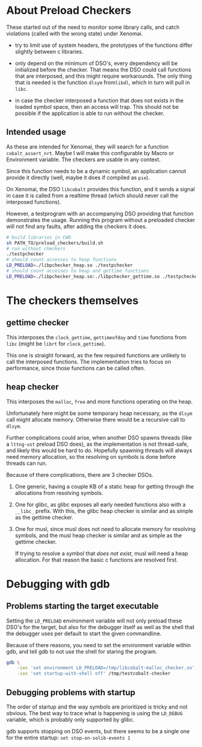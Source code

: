 # About Preload Checkers

These started out of the need to monitor some library calls, and catch
violations (called with the wrong state) under Xenomai.

-   try to limit use of system headers, the prototypes of the functions differ
    slightly between c libraries.

-   only depend on the minimum of DSO's, every dependency will be initialized
    before the checker. That means the DSO could call functions that are
    interposed, and this might require workarounds.
    The only thing that is needed is the function `dlsym` from`libdl`,
    which in turn will pull in `libc`.

-   in case the checker interposed a function that does not exists in
    the loaded symbol space, then an access will trap.
    This should not be possible if the application is able to run without the
    checker.

## Intended usage

As these are intended for Xenomai, they will search for a function
`cobalt_assert_nrt`. Maybe I will make this configurable by Macro or
Environment variable. The checkers are usable in any context.

Since this function needs to be a dynamic symbol, an application cannot provide
it directly (well, maybe it does if compiled as `pie`).

On Xenomai, the DSO `libcobalt` provides this function, and it sends a signal
in case it is called from a realtime thread (which should never call the
interposed functions).

However, a testprogram with an accompanying DSO providing that function
demonstrates the usage.
Running this program without a preloaded checker will not find any faults,
after adding the checkers it does.

```bash
# build libraries in CWD
sh PATH_TO/preload_checkers/build.sh
# run without checkers
./testpchecker
# should count accesses to heap functions
LD_PRELOAD=./libpchecker_heap.so ./testpchecker
# should count accesses to heap and gettime functions
LD_PRELOAD=./libpchecker_heap.so:./libpchecker_gettime.so ./testpchecker
```

# The checkers themselves

## gettime checker

This interposes the `clock_gettime`, `gettimeofday` and `time` functions
from `libc` (might be `librt` for `clock_gettime`).

This one is straight forward, as the few required functions are unlikely
to call the interposed functions.
The implementation tries to focus on performance, since those functions
can be called often.

## heap checker

This interposes the `malloc`, `free` and more functions operating on the heap.

Unfortunately here might be some temporary heap necessary, as the `dlsym` call
might allocate memory. Otherwise there would be a recursive call to `dlsym`.

Further complications could arise, when another DSO spawns threads
(like a `lttng-ust` preload DSO does), as the implementation is not thread-safe,
and likely this would be hard to do. Hopefully spawning threads will always
need memory allocation, so the resolving on symbols is done before threads can
run.

Because of there complications, there are 3 checker DSOs.

1.  One generic, having a couple KB of a static heap for getting through the
    allocations from resolving symbols.

2.  One for glibc, as glibc exposes all early needed functions also with a
    `__libc_` prefix. With this, the glibc heap checker is similar and as simple
    as the gettime checker.

3.  One for musl, since musl does not need to allocate memory for resolving
    symbols, and the musl heap checker is similar and as simple
    as the gettime checker.

    If trying to resolve a symbol that *does not exist*, musl will need a
    heap allocation. For that reason the basic c functions are resolved first.

# Debugging with gdb

## Problems starting the target executable

Setting the `LD_PRELOAD` environment variable will not only preload these
DSO's for the target, but also for the debugger itself as well as the shell
that the debugger uses per default to start the given commandline.

Because of there reasons, you need to set the environment variable within
gdb, and tell gdb to not use the shell for staring the program.

```bash
gdb \
    -iex 'set environment LD_PRELOAD=/tmp/libcobalt-malloc_checker.so' \
    -iex 'set startup-with-shell off' /tmp/testcobalt-checker
```

## Debugging problems with startup

The order of startup and the way symbols are prioritized is tricky and not
obvious.
The best way to trace what is happening is using the `LD_DEBUG` variable,
which is probably only supported by glibc.

gdb supports stopping on DSO events, but there seems to be a single one
for the entire startup: `set stop-on-solib-events 1`
